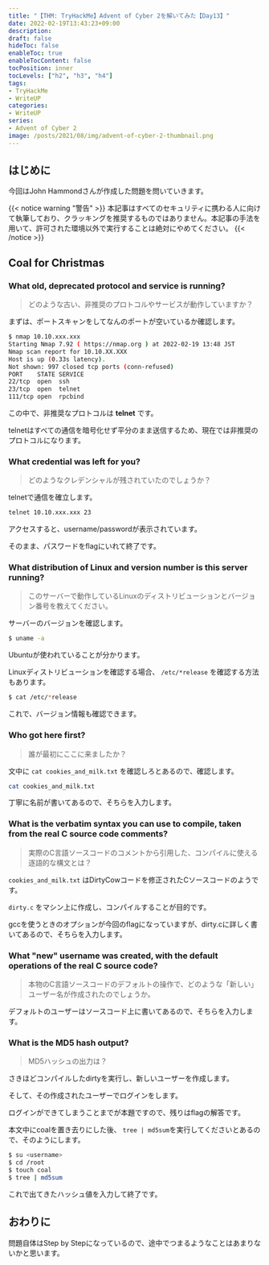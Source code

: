 ```yaml
---
title: "【THM: TryHackMe】Advent of Cyber 2を解いてみた【Day13】"
date: 2022-02-19T13:43:23+09:00
description:
draft: false
hideToc: false
enableToc: true
enableTocContent: false
tocPosition: inner
tocLevels: ["h2", "h3", "h4"]
tags:
- TryHackMe
- WriteUP
categories:
- WriteUP
series:
- Advent of Cyber 2
image: /posts/2021/08/img/advent-of-cyber-2-thumbnail.png
---
```


## はじめに

今回はJohn Hammondさんが作成した問題を問いていきます。

{{< notice warning "警告" >}}
本記事はすべてのセキュリティに携わる人に向けて執筆しており、クラッキングを推奨するものではありません。本記事の手法を用いて、許可された環境以外で実行することは絶対にやめてください。
{{< /notice >}}

## Coal for Christmas

### What old, deprecated protocol and service is running?

> どのような古い、非推奨のプロトコルやサービスが動作していますか？

まずは、ポートスキャンをしてなんのポートが空いているか確認します。

```bash
$ nmap 10.10.xxx.xxx
Starting Nmap 7.92 ( https://nmap.org ) at 2022-02-19 13:48 JST
Nmap scan report for 10.10.XX.XXX
Host is up (0.33s latency).
Not shown: 997 closed tcp ports (conn-refused)
PORT    STATE SERVICE
22/tcp  open  ssh
23/tcp  open  telnet
111/tcp open  rpcbind
```

この中で、非推奨なプロトコルは **telnet** です。

telnetはすべての通信を暗号化せず平分のまま送信するため、現在では非推奨のプロトコルになります。

### What credential was left for you?

> どのようなクレデンシャルが残されていたのでしょうか？

telnetで通信を確立します。

```bash
telnet 10.10.xxx.xxx 23
```

アクセスすると、username/passwordが表示されています。

そのまま、パスワードをflagにいれて終了です。

### What distribution of Linux and version number is this server running?

> このサーバーで動作しているLinuxのディストリビューションとバージョン番号を教えてください。

サーバーのバージョンを確認します。

```bash
$ uname -a
```

Ubuntuが使われていることが分かります。

Linuxディストリビューションを確認する場合、 `/etc/*release` を確認する方法もあります。

```bash
$ cat /etc/*release
```

これで、バージョン情報も確認できます。

### Who got here first?

> 誰が最初にここに来ましたか？

文中に `cat cookies_and_milk.txt` を確認しろとあるので、確認します。

```bash
cat cookies_and_milk.txt
```

丁寧に名前が書いてあるので、そちらを入力します。

### What is the verbatim syntax you can use to compile, taken from the real C source code comments?

> 実際のC言語ソースコードのコメントから引用した、コンパイルに使える逐語的な構文とは？

`cookies_and_milk.txt` はDirtyCowコードを修正されたCソースコードのようです。

`dirty.c` をマシン上に作成し、コンパイルすることが目的です。

gccを使うときのオプションが今回のflagになっていますが、dirty.cに詳しく書いてあるので、そちらを入力します。

### What "new" username was created, with the default operations of the real C source code?

> 本物のC言語ソースコードのデフォルトの操作で、どのような「新しい」ユーザー名が作成されたのでしょうか。

デフォルトのユーザーはソースコード上に書いてあるので、そちらを入力します。

### What is the MD5 hash output?

> MD5ハッシュの出力は？

さきほどコンパイルしたdirtyを実行し、新しいユーザーを作成します。

そして、その作成されたユーザーでログインをします。

ログインができてしまうことまでが本題ですので、残りはflagの解答です。

本文中にcoalを置き去りにした後、 `tree | md5sum`を実行してくださいとあるので、そのようにします。

```bash
$ su <username>
$ cd /root
$ touch coal
$ tree | md5sum
```

これで出てきたハッシュ値を入力して終了です。

## おわりに

問題自体はStep by Stepになっているので、途中でつまるようなことはあまりないかと思います。
